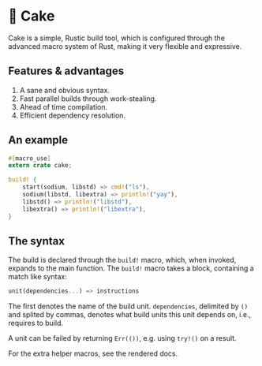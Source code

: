 :cake: Cake
===========

Cake is a simple, Rustic build tool, which is configured through the advanced macro system of Rust, making it very flexible and expressive.

Features & advantages
---------------------

1. A sane and obvious syntax.
2. Fast parallel builds through work-stealing.
3. Ahead of time compilation.
4. Efficient dependency resolution.

An example
----------

```rust
#[macro_use]
extern crate cake;

build! {
    start(sodium, libstd) => cmd!("ls"),
    sodium(libstd, libextra) => println!("yay"),
    libstd() => println!("libstd"),
    libextra() => println!("libextra"),
}
```

The syntax
----------

The build is declared through the `build!` macro, which, when invoked, expands to the main function. The `build!` macro takes a block, containing a match like syntax:

```rust
unit(dependencies...) => instructions
```

The first denotes the name of the build unit. `dependencies`, delimited by `()` and splited by commas, denotes what build units this unit depends on, i.e., requires to build.

A unit can be failed by returning `Err(())`, e.g. using `try!()` on a result.

For the extra helper macros, see the rendered docs.

